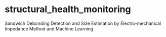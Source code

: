 # structural_health_monitoring
Sandwich Debonding Detection and Size Estimation by Electro-mechanical Impedance Method and Machine Learning

